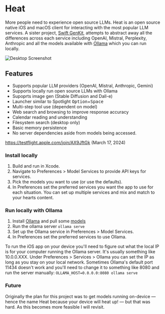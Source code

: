 # Heat

More people need to experience open source LLMs. Heat is an open source native iOS and macOS client for interacting with the most popular LLM services. A sister project, [Swift GenKit](https://github.com/nathanborror/swift-gen-kit), attempts to abstract away all the differences across each service including OpenAI, Mistral, Perplexity, Anthropic and all the models available with [Ollama](https://ollama.ai) which you can run locally.

![Desktop Screenshot](./Screenshots/000.png)

## Features

- Supports popular LLM providers (OpenAI, Mistral, Anthropic, Gemini)
- Supports locally run open source LLMs with Ollama
- Supoprts image gen (Stable Diffusion and Dall-e)
- Launcher similar to Spotlight <kbd>Option</kbd>+<kbd>Space</kbd>
- Multi-step tool use (dependent on model)
- Web search and browsing to improve response accuracy
- Calendar reading and understanding
- Filesystem search (desktop only)
- Basic memory persistence
- No server dependencies aside from models being accessed.


https://testflight.apple.com/join/AX9JftGk (March 17, 2024)

### Install locally

1. Build and run in Xcode.
2. Navigate to Preferences > Model Services to provide API keys for services.
3. Pick the models you want to use (or use the defaults).
4. In Preferences set the preferred services you want the app to use for each situation. You can set up multiple services and mix and match to your hearts content.

### Run locally with Ollama

1. Install [Ollama](https://ollama.ai/download) and pull some [models](https://ollama.ai/library)
2. Run the ollama server `ollama serve`
3. Set up the Ollama service in Preferences > Model Services.
4. In Preferences set the preferred services to use Ollama.

To run the iOS app on your device you'll need to figure out what the local IP is for your computer running the Ollama server. It's usually something like 10.0.0.XXX. Under Preferences > Services > Ollama you can set the IP as long as you stay on your local network. Sometimes Ollama's default port 11434 doesn't work and you'll need to change it to something like 8080 and run the server manually: `OLLAMA_HOST=0.0.0.0:8080 ollama serve`

### Future

Originally the plan for this project was to get models running on-device — hence the name Heat because your device will heat up! — but that was hard. As this becomes more feasible I will revisit.
